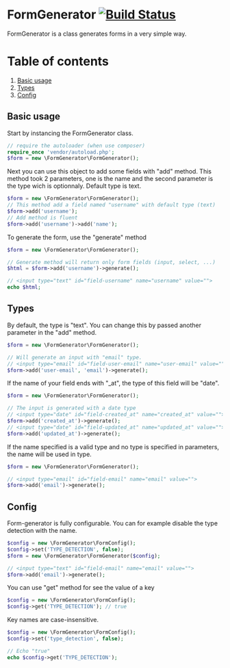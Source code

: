 # FormGenerator [![Build Status](https://travis-ci.com/moon250/formgenerator.svg?branch=master)](https://travis-ci.com/moon250/formgenerator)

FormGenerator is a class generates forms in a very simple way.

# Table of contents
1. [Basic usage](#Basic-Usage)
2. [Types](#Types)
3. [Config](#Config)

## Basic usage
Start by instancing the FormGenerator class.
```php
// require the autoloader (when use composer)
require_once 'vendor/autoload.php';
$form = new \FormGenerator\FormGenerator();
```

Next you can use this object to add some fields with "add" method. This method took 2 parameters, one is the name and
the second parameter is the type wich is optionnaly. Default type is text.

```php
$form = new \FormGenerator\FormGenerator();
// This method add a field named "username" with default type (text)
$form->add('username');
// Add method is fluent
$form->add('username')->add('name');
```
To generate the form, use the "generate" method
```php
$form = new \FormGenerator\FormGenerator();

// Generate method will return only form fields (input, select, ...)
$html = $form->add('username')->generate();

// <input type="text" id="field-username" name="username" value="">
echo $html;
```

## Types

By default, the type is "text". You can change this by passed another parameter in the "add" method.

```php
$form = new \FormGenerator\FormGenerator();

// Will generate an input with "email" type.
// <input type="email" id="field-user-email" name="user-email" value="">
$form->add('user-email', 'email')->generate();
```

If the name of your field ends with "_at", the type of this field will be "date".

```php
$form = new \FormGenerator\FormGenerator();

// The input is generated with a date type
// <input type="date" id="field-created_at" name="created_at" value="">
$form->add('created_at')->generate();
// <input type="date" id="field-updated_at" name="updated_at" value="">
$form->add('updated_at')->generate();
```

If the name specified is a valid type and no type is specified in parameters, the name will be used in type.

```php
$form = new \FormGenerator\FormGenerator();

// <input type="email" id="field-email" name="email" value=""> 
$form->add('email')->generate();
```

## Config
Form-generator is fully configurable. You can for example disable the type detection with the name.
```php
$config = new \FormGenerator\FormConfig();
$config->set('TYPE_DETECTION', false);
$form = new \FormGenerator\FormGenerator($config);

// <input type="text" id="field-email" name="email" value="">
$form->add('email')->generate();
```
You can use "get" method for see the value of a key
```php
$config = new \FormGenerator\FormConfig();
$config->get('TYPE_DETECTION'); // true
```

Key names are case-insensitive.

```php
$config = new \FormGenerator\FormConfig();
$config->set('type_detection', false);

// Echo "true"
echo $config->get('TYPE_DETECTION');
```
